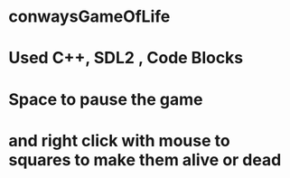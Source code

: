 # conwaysGameOfLife
# Used C++, SDL2 , Code Blocks 

# Space to pause the game
# and right click with mouse to squares to make them alive or dead
